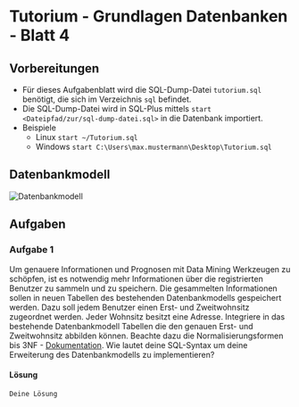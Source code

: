 # Tutorium - Grundlagen Datenbanken - Blatt 4

## Vorbereitungen
* Für dieses Aufgabenblatt wird die SQL-Dump-Datei `tutorium.sql` benötigt, die sich im Verzeichnis `sql` befindet.
* Die SQL-Dump-Datei wird in SQL-Plus mittels `start <Dateipfad/zur/sql-dump-datei.sql>` in die Datenbank importiert.
* Beispiele
  * Linux `start ~/Tutorium.sql`
  * Windows `start C:\Users\max.mustermann\Desktop\Tutorium.sql`

## Datenbankmodell
![Datenbankmodell](./img/datamodler_schema.png)

## Aufgaben

### Aufgabe 1
Um genauere Informationen und Prognosen mit Data Mining Werkzeugen zu schöpfen, ist es notwendig mehr Informationen über die registrierten Benutzer zu sammeln und zu speichern. Die gesammelten Informationen sollen in neuen Tabellen des bestehenden Datenbankmodells gespeichert werden. Dazu soll jedem Benutzer einen Erst- und Zweitwohnsitz zugeordnet werden. Jeder Wohnsitz besitzt eine Adresse. Integriere in das bestehende Datenbankmodell Tabellen die den genauen Erst- und Zweitwohnsitz abbilden können. Beachte dazu die Normalisierungsformen bis 3NF - [Dokumentation](https://de.wikipedia.org/wiki/Normalisierung_(Datenbank)). Wie lautet deine SQL-Syntax um deine Erweiterung des Datenbankmodells zu implementieren?

#### Lösung
```sql
Deine Lösung
```
